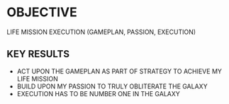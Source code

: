 # OBJECTIVE

LIFE MISSION EXECUTION (GAMEPLAN, PASSION, EXECUTION)

## KEY RESULTS

- ACT UPON THE GAMEPLAN AS PART OF STRATEGY TO ACHIEVE MY LIFE MISSION
- BUILD UPON MY PASSION TO TRULY OBLITERATE THE GALAXY
- EXECUTION HAS TO BE NUMBER ONE IN THE GALAXY
